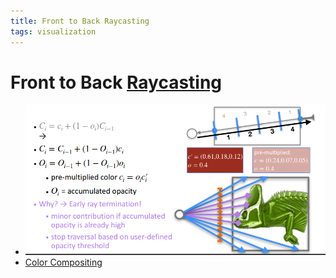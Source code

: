 ```yaml
---
title: Front to Back Raycasting
tags: visualization
---
```


# Front to Back [Raycasting](Raycasting.md)
- ![im](assets/Pasted%20Image%2020220418002010.png)
- [Color Compositing](Color%20Compositing.md)
































































































